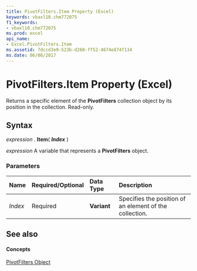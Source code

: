 ```yaml
---
title: PivotFilters.Item Property (Excel)
keywords: vbaxl10.chm772075
f1_keywords:
- vbaxl10.chm772075
ms.prod: excel
api_name:
- Excel.PivotFilters.Item
ms.assetid: 7dccd3e9-523b-d260-ff52-4674e874f134
ms.date: 06/08/2017
---
```



# PivotFilters.Item Property (Excel)

Returns a specific element of the  **PivotFilters** collection object by its position in the collection. Read-only.


## Syntax

 _expression_ . **Item**( **_Index_** )

 _expression_ A variable that represents a **PivotFilters** object.


### Parameters



|**Name**|**Required/Optional**|**Data Type**|**Description**|
|:-----|:-----|:-----|:-----|
| _Index_|Required| **Variant**|Specifies the position of an element of the collection. |

## See also


#### Concepts


[PivotFilters Object](pivotfilters-object-excel.md)

